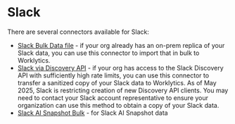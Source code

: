 # Slack

There are several connectors available for Slack:

- [Slack Bulk Data file](slack-discovery-bulk/README.md) - if your org already has an on-prem replica of your Slack data, you can use this connector to import that in bulk to Worklytics.
- [Slack via Discovery API](slack-discovery-api/README.md) - if your org has access to the Slack Discovery API with sufficiently high rate limits, you can use this connector to transfer a sanitized copy of your Slack data to Worklytics.  As of May 2025, Slack is restricting creation of new Discovery API clients. You may need to contact your Slack account representative to ensure your organization can use this method to obtain a copy of your Slack data.
- [Slack AI Snapshot Bulk](slack-ai-bulk/README.md) - for Slack AI Snapshot data
